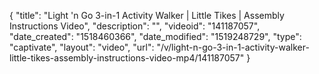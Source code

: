 {
    "title": "Light 'n Go 3-in-1 Activity Walker | Little Tikes | Assembly Instructions Video",
    "description": "",
    "videoid": "141187057",
    "date_created": "1518460366",
    "date_modified": "1519248729",
    "type": "captivate",
    "layout": "video",
    "url": "\/v\/light-n-go-3-in-1-activity-walker-little-tikes-assembly-instructions-video-mp4\/141187057"
}